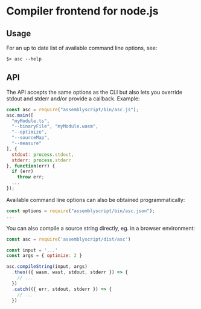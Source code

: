 Compiler frontend for node.js
=============================

Usage
-----

For an up to date list of available command line options, see:

```
$> asc --help
```

API
---

The API accepts the same options as the CLI but also lets you override stdout and stderr and/or provide a callback. Example:

```js
const asc = require("assemblyscript/bin/asc.js");
asc.main([
  "myModule.ts",
  "--binaryFile", "myModule.wasm",
  "--optimize",
  "--sourceMap",
  "--measure"
], {
  stdout: process.stdout,
  stderr: process.stderr
}, function(err) {
  if (err)
    throw err;
  ...
});
```

Available command line options can also be obtained programmatically:

```js
const options = require("assemblyscript/bin/asc.json");
...
```

You can also compile a source string directly, eg. in a browser environment:

```js
const asc = require('assemblyscript/dist/asc')

const input = '...'
const args = { optimize: 2 }

asc.compileString(input, args)
  .then(({ wasm, wast, stdout, stderr }) => {
    // ...
  })
  .catch(({ err, stdout, stderr }) => {
    // ...
  })
```
